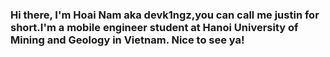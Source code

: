 ### Hi there, I'm Hoai Nam aka devk1ngz,you can call me justin for short.I'm a mobile engineer student at Hanoi University of Mining and Geology in Vietnam. Nice to see ya!



<!--
**devk1ngz/devk1ngz** is a ✨ _special_ ✨ repository because its `README.md` (this file) appears on your GitHub profile.

Here are some ideas to get you started:

- 🔭 I’m currently working on ...
- 🌱 I’m currently learning ...
- 👯 I’m looking to collaborate on ...
- 🤔 I’m looking for help with ...
- 💬 Ask me about ...
- 📫 How to reach me: ...
- 😄 Pronouns: ...
- ⚡ Fun fact: ...
-->
